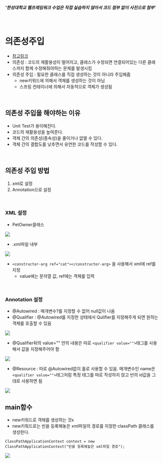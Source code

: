 ##### '한성대학교 웹프레임워크 수업은 직접 실습하지 않아서 코드 첨부 없이 사진으로 첨부'
<br>

# 의존성주입
* [참고링크](https://velog.io/@wlsdud2194/what-is-di)
* 의존성 : 코드의 재활용성이 떨어지고, 클래스가 수정되면 연결되어있는 다른 클래스까지 함께 수정해줘야하는 문제를 발생시킴
* 의존성 주입 : 필요한 클래스를 직접 생성하는 것이 아니라 주입해줌
  * new키워드에 의해서 객체를 생성하는 것이 아님
  * 스프링 컨테이너에 의해서 자동적으로 객체가 생성됨
<br>

## 의존성 주입을 해야하는 이유
* Unit Test가 용이해진다.
* 코드의 재활용성을 높여준다.
* 객체 간의 의존성(종속성)을 줄이거나 없엘 수 있다.
* 객체 간의 결합도를 낮추면서 유연한 코드를 작성할 수 있다.

<br>

## 의존성 주입 방법
1. xml로 설정
2. Annotation으로 설정
<br>

### XML 설정

* PetOwner클래스

<img src="https://user-images.githubusercontent.com/48792230/112743259-99b9eb00-8fd0-11eb-9c95-d3747998960b.png">


* .xml파일 내부

<img src="https://user-images.githubusercontent.com/48792230/112743260-99b9eb00-8fd0-11eb-84f0-77a249d07e17.png">
  
  * ```<constructor-arg ref="cat"></constructor-arg>``` 을 사용해서 xml에 ref를 지정
    * value에는 문자열 값, ref에는 객체를 입력 

<br>

### Annotation 설정

* @Autowired : 매개변수?를 지정할 수 없어 null값이 나옴
* @Qualifier : @Autowired를 지정한 상태에서 Qulifier를 지정해주게 되면 원하는 객체를 호출할 수 있음 

<img src="https://user-images.githubusercontent.com/48792230/112743261-9a528180-8fd0-11eb-84d0-0ec5282c8a4c.png">


* @Qualifier뒤의 value="" 안의 내용은 따로 ```<qualifier value="">```태그를 사용해서 값을 지정해주어야 함

<img src="https://user-images.githubusercontent.com/48792230/112743255-97f02780-8fd0-11eb-9da4-45a49618248a.png">


* @Resource : 따로 @Autowired없이 홀로 사용할 수 있음. 매개변수인 name은 ```<qualifier value="">```태그처럼 특정 태그를 따로 작성하지 않고 빈의 id값을 그대로 사용하면 됨

<img src="https://user-images.githubusercontent.com/48792230/112743258-99215480-8fd0-11eb-8077-445b3d9a2e27.png">

<br>

## main함수
* new키워드로 객체를 생성하는 것x
* new키워드로는 빈을 등록해놓은 xml파일의 경로를 지정한 classPath 클래스를 생성한다.

```ClassPathApplicationContext context = new ClassPathApplicationContext("빈을 등록해놓은 xml파일 경로");```

<img src="https://user-images.githubusercontent.com/48792230/112743524-0df58e00-8fd3-11eb-8745-a59766b5094a.PNG">

